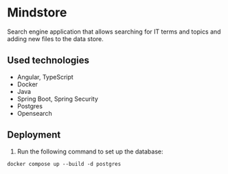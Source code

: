 # Mindstore

Search engine application that allows searching for IT terms and topics and adding new files to the data store.

## Used technologies

- Angular, TypeScript
- Docker
- Java
- Spring Boot, Spring Security
- Postgres
- Opensearch

## Deployment

1. Run the following command to set up the database:

```
docker compose up --build -d postgres
```
